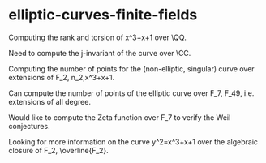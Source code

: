 # elliptic-curves-finite-fields
Computing the rank and torsion of x^3+x+1 over \QQ.

Need to compute the j-invariant of the curve over \CC.

Computing the number of points for the (non-elliptic, singular) curve over extensions of F_2, n_2,x^3+x+1.

Can compute the number of points of the elliptic curve over F_7, F_49, i.e. extensions of all degree. 

Would like to compute the Zeta function over F_7 to verify the Weil conjectures.

Looking for more information on the curve y^2=x^3+x+1 over the algebraic closure of F_2, \overline{F_2}.
